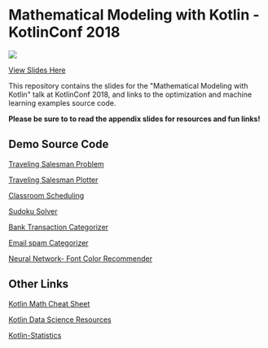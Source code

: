 # Mathematical Modeling with Kotlin - KotlinConf 2018

![](https://i.imgur.com/uvJSLd4.jpg)

[View Slides Here](https://github.com/thomasnield/kotlinconf-2018-mathematical-modeling/blob/master/kotlinconf_slides_2018.pdf)

This repository contains the slides for the "Mathematical Modeling with Kotlin" talk at KotlinConf 2018, and links to the optimization and machine learning examples source code.

**Please be sure to to read the appendix slides for resources and fun links!**


## Demo Source Code 

[Traveling Salesman Problem](https://github.com/thomasnield/traveling_salesman_demo)

[Traveling Salesman Plotter](https://github.com/thomasnield/traveling_salesman_plotter)

[Classroom Scheduling](https://github.com/thomasnield/optimized-scheduling-demo)

[Sudoku Solver](https://github.com/thomasnield/kotlin-sudoku-solver)

[Bank Transaction Categorizer](https://github.com/thomasnield/bayes_user_input_prediction)

[Email spam Categorizer](https://github.com/thomasnield/bayes_email_spam)

[Neural Network- Font Color Recommender](https://github.com/thomasnield/kotlin_simple_neural_network)


## Other Links

 [Kotlin Math Cheat Sheet](https://github.com/thomasnield/kotlin_math_cheatsheet/blob/master/README.md)
 
 [Kotlin Data Science Resources](https://github.com/thomasnield/kotlin-data-science-resources)
 
 [Kotlin-Statistics](https://github.com/thomasnield/kotlin-statistics)
